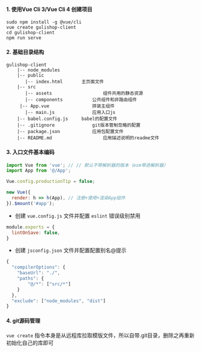#### 1. 使用Vue Cli 3/Vue Cli 4 创建项目

```shell
sudo npm install -g @vue/cli
vue create gulishop-client
cd gulishop-client
npm run serve
```

#### 2. 基础目录结构

```
gulishop-client
	|-- node_modules
	|-- public
       |-- index.html		主页面文件
	|-- src
	   |-- assets					组件共用的静态资源
	   |-- components			公共组件和非路由组件   
     |-- App.vue				拼装主组件
	   |-- main.js				应用入口js
	|-- babel.config.js		babel的配置文件
	|-- .gitignore				git版本管制忽略的配置
	|-- package.json			应用包配置文件 
	|-- README.md					应用描述说明的readme文件
```

#### 3. 入口文件基本编码

```js
import Vue from 'vue'; // // 默认不带解析器的版本（esm带进解析器）
import App from '@/App';

Vue.config.productionTip = false;

new Vue({
  render: h => h(App), // 注册+使用+渲染App组件
}).$mount('#app');
```

- 创建 `vue.config.js` 文件并配置 `eslint` 错误级别禁用

```js
module.exports = {
  lintOnSave: false,
}
```

- 创建 `jsconfig.json` 文件并配置配置别名@提示

```js
{
  "compilerOptions": {
    "baseUrl": "./",
    "paths": {
        "@/*": ["src/*"]
    }
  },
  "exclude": ["node_modules", "dist"]
}
```

#### 4. git源码管理

`vue create` 指令本身是从远程库拉取模版文件，所以自带.git目录，删除之再重新初始化自己的库即可